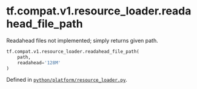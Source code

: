 <div itemscope itemtype="http://developers.google.com/ReferenceObject">
<meta itemprop="name" content="tf.compat.v1.resource_loader.readahead_file_path" />
<meta itemprop="path" content="Stable" />
</div>

# tf.compat.v1.resource_loader.readahead_file_path

Readahead files not implemented; simply returns given path.

``` python
tf.compat.v1.resource_loader.readahead_file_path(
    path,
    readahead='128M'
)
```



Defined in [`python/platform/resource_loader.py`](/code/stable/tensorflow/python/platform/resource_loader.py).

<!-- Placeholder for "Used in" -->
